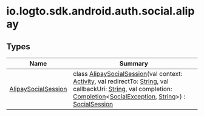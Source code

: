 # io.logto.sdk.android.auth.social.alipay


## Types

| Name | Summary |
|---|---|
| [AlipaySocialSession](-alipay-social-session/index.md) | class [AlipaySocialSession](-alipay-social-session/index.md)(val context: [Activity](https://developer.android.com/reference/kotlin/android/app/Activity.html), val redirectTo: [String](https://kotlinlang.org/api/latest/jvm/stdlib/kotlin/-string/index.html), val callbackUri: [String](https://kotlinlang.org/api/latest/jvm/stdlib/kotlin/-string/index.html), val completion: [Completion](../io.logto.sdk.android.completion/-completion/index.md)&lt;[SocialException](../io.logto.sdk.android.auth.social/-social-exception/index.md), [String](https://kotlinlang.org/api/latest/jvm/stdlib/kotlin/-string/index.html)&gt;) : [SocialSession](../io.logto.sdk.android.auth.social/-social-session/index.md) |
